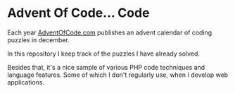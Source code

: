 # Advent Of Code... Code

Each year [AdventOfCode.com](https://adventofcode.com) publishes an advent calendar
of coding puzzles in december.

In this repository I keep track of the puzzles I have already solved.

Besides that, it's a nice sample of various PHP code techniques and language features.
Some of which I don't regularly use, when I develop web applications.
